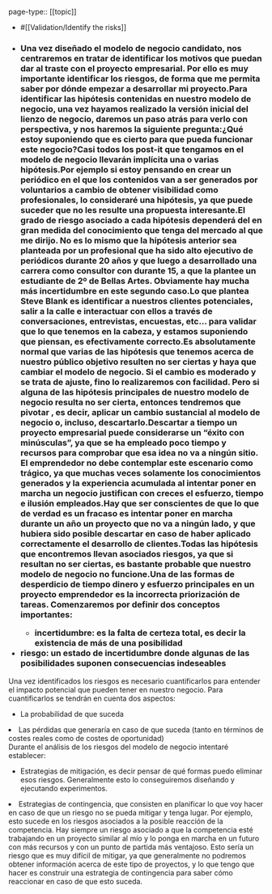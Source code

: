 page-type:: [[topic]]

- #[[Validation/Identify the risks]]

- ### Una vez diseñado el modelo de negocio candidato, nos centraremos en tratar de identificar los motivos que puedan dar al traste con el proyecto empresarial. Por ello es muy importante identificar los riesgos, de forma que me permita saber por dónde empezar a desarrollar mi proyecto.Para identificar las hipótesis contenidas en nuestro modelo de negocio, una vez hayamos realizado la versión inicial del lienzo de negocio, daremos un paso atrás para verlo con perspectiva, y nos haremos la siguiente pregunta:¿Qué estoy suponiendo que es cierto para que pueda funcionar este negocio?Casi todos los post-it que tengamos en el modelo de negocio llevarán implícita una o varias hipótesis.Por ejemplo si estoy pensando en crear un periódico en el que los contenidos van a ser generados por voluntarios a cambio de obtener visibilidad como profesionales, lo consideraré una hipótesis, ya que puede suceder que no les resulte una propuesta interesante.El grado de riesgo asociado a cada hipótesis dependerá del en gran medida del conocimiento que tenga del mercado al que me dirijo. No es lo mismo que la hipótesis anterior sea planteada por un profesional que ha sido alto ejecutivo de periódicos durante 20 años y que luego a desarrollado una carrera como consultor con durante 15, a que la plantee un estudiante de 2º de Bellas Artes. Obviamente hay mucha más incertidumbre en este segundo caso.Lo que plantea Steve Blank es identificar a nuestros clientes potenciales, salir a la calle e interactuar con ellos a través de conversaciones, entrevistas, encuestas, etc... para validar que lo que tenemos en la cabeza, y estamos suponiendo que piensan, es efectivamente correcto.Es absolutamente normal que varias de las hipótesis que tenemos acerca de nuestro público objetivo resulten no ser ciertas y haya que cambiar el modelo de negocio. Si el cambio es moderado y se trata de ajuste, fino lo realizaremos con facilidad. Pero si alguna de las hipótesis principales de nuestro modelo de negocio resulta no ser cierta, entonces tendremos que pivotar , es decir, aplicar un cambio sustancial al modelo de negocio o, incluso, descartarlo.Descartar a tiempo un proyecto empresarial puede considerarse un “éxito con minúsculas”, ya que se ha empleado poco tiempo y recursos para comprobar que esa idea no va a ningún sitio. El emprendedor no debe contemplar este escenario como trágico, ya que muchas veces solamente los conocimientos generados y la experiencia acumulada al intentar poner en marcha un negocio justifican con creces el esfuerzo, tiempo e ilusión empleados.Hay que ser conscientes de que lo que de verdad es un fracaso es intentar poner en marcha durante un año un proyecto que no va a ningún lado, y que hubiera sido posible descartar en caso de haber aplicado correctamente el desarrollo de clientes.Todas las hipótesis que encontremos llevan asociados riesgos, ya que si resultan no ser ciertas, es bastante probable que nuestro modelo de negocio no funcione.Una de las formas de desperdicio de tiempo dinero y esfuerzo principales en un proyecto emprendedor es la incorrecta priorización de tareas. Comenzaremos por definir dos conceptos importantes:<ul><li>incertidumbre: es la falta de certeza total, es decir la existencia de más de una posibilidad</li></ul><li>riesgo: un estado de incertidumbre donde algunas de las posibilidades suponen consecuencias indeseables</li></ul>Una vez identificados los riesgos es necesario cuantificarlos para entender el impacto potencial que pueden tener en nuestro negocio. Para cuantificarlos se tendrán en cuenta dos aspectos:<ul><li>La probabilidad de que suceda</li></ul><li>Las pérdidas que generaría en caso de que suceda (tanto en términos de costes reales como de costes de oportunidad)</li></ul> Durante el análisis de los riesgos del modelo de negocio intentaré establecer:<ul><li>Estrategias de mitigación, es decir pensar de qué formas puedo eliminar esos riesgos. Generalmente esto lo conseguiremos diseñando y ejecutando experimentos.</li></ul><li>Estrategias de contingencia, que consisten en planificar lo que voy hacer en caso de que un riesgo no se pueda mitigar y tenga lugar. Por ejemplo, esto sucede en los riesgos asociados a la posible reacción de la competencia. Hay siempre un riesgo asociado a que la competencia esté trabajando en un proyecto similar al mío y lo ponga en marcha en un futuro con más recursos y con un punto de partida más ventajoso. Esto sería un riesgo que es muy difícil de mitigar, ya que generalmente no podremos obtener información acerca de este tipo de proyectos, y lo que tengo que hacer es construir una estrategia de contingencia para saber cómo reaccionar en caso de que esto suceda.</li></ul>



